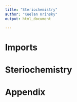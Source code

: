 ```yaml
---
title: "Steriochemistry"
author: "Keelan Krinsky"
output: html_document

---
```


# Imports
# Steriochemistry

# Appendix

